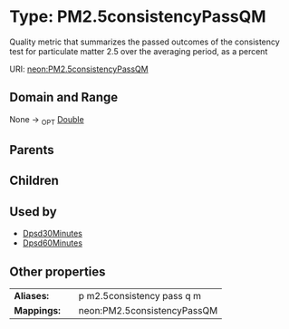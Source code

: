 
# Type: PM2.5consistencyPassQM


Quality metric that summarizes the passed outcomes of the consistency test for particulate matter 2.5 over the averaging period, as a percent

URI: [neon:PM2.5consistencyPassQM](https://data.neonscience.org/PM2.5consistencyPassQM)


## Domain and Range

None ->  <sub>OPT</sub> [Double](types/Double.md)

## Parents


## Children


## Used by

 * [Dpsd30Minutes](Dpsd30Minutes.md)
 * [Dpsd60Minutes](Dpsd60Minutes.md)

## Other properties

|  |  |  |
| --- | --- | --- |
| **Aliases:** | | p m2.5consistency pass q m |
| **Mappings:** | | neon:PM2.5consistencyPassQM |

